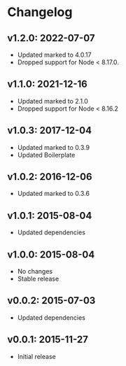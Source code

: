# Changelog

## v1.2.0: 2022-07-07

- Updated marked to 4.0.17
- Dropped support for Node < 8.17.0.

## v1.1.0: 2021-12-16

- Updated marked to 2.1.0
- Dropped support for Node < 8.16.2

## v1.0.3: 2017-12-04

- Updated marked to 0.3.9
- Updated Boilerplate

## v1.0.2: 2016-12-06

- Updated marked to 0.3.6

## v1.0.1: 2015-08-04

- Updated dependencies

## v1.0.0: 2015-08-04

- No changes
- Stable release

## v0.0.2: 2015-07-03

- Updated dependencies

## v0.0.1: 2015-11-27

- Initial release

